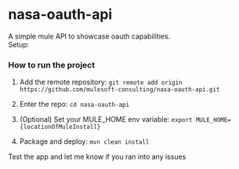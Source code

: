 # nasa-oauth-api

A simple mule API to showcase oauth capabilities.  
Setup:

### How to run the project

1. Add the remote repository: `git remote add origin https://github.com/mulesoft-consulting/nasa-oauth-api.git`

2. Enter the repo: `cd nasa-oauth-api`

3. (Optional) Set your MULE_HOME env variable: `export MULE_HOME={locationOfMuleInstall}`

4. Package and deploy: `mvn clean install`

Test the app and let me know if you ran into any issues 
